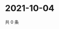 # 2021-10-04

共 0 条

<!-- BEGIN WEIBO -->
<!-- 最后更新时间 Mon Oct 04 2021 09:54:43 GMT+0800 (China Standard Time) -->

<!-- END WEIBO -->
